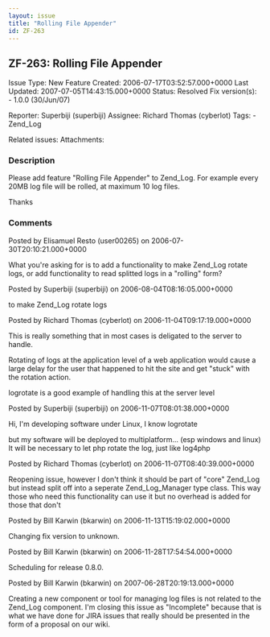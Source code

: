 ```yaml
---
layout: issue
title: "Rolling File Appender"
id: ZF-263
---
```


ZF-263: Rolling File Appender
-----------------------------

 Issue Type: New Feature Created: 2006-07-17T03:52:57.000+0000 Last Updated: 2007-07-05T14:43:15.000+0000 Status: Resolved Fix version(s): - 1.0.0 (30/Jun/07)
 
 Reporter:  Superbiji (superbiji)  Assignee:  Richard Thomas (cyberlot)  Tags: - Zend\_Log
 
 Related issues: 
 Attachments: 
### Description

Please add feature "Rolling File Appender" to Zend\_Log. For example every 20MB log file will be rolled, at maximum 10 log files.

Thanks

 

 

### Comments

Posted by Elisamuel Resto (user00265) on 2006-07-30T20:10:21.000+0000

What you're asking for is to add a functionality to make Zend\_Log rotate logs, or add functionality to read splitted logs in a "rolling" form?

 

 

Posted by Superbiji (superbiji) on 2006-08-04T08:16:05.000+0000

to make Zend\_Log rotate logs

 

 

Posted by Richard Thomas (cyberlot) on 2006-11-04T09:17:19.000+0000

This is really something that in most cases is deligated to the server to handle.

Rotating of logs at the application level of a web application would cause a large delay for the user that happened to hit the site and get "stuck" with the rotation action.

logrotate is a good example of handling this at the server level

 

 

Posted by Superbiji (superbiji) on 2006-11-07T08:01:38.000+0000

Hi, I'm developing software under Linux, I know logrotate

but my software will be deployed to multiplatform... (esp windows and linux) It will be necessary to let php rotate the log, just like log4php

 

 

Posted by Richard Thomas (cyberlot) on 2006-11-07T08:40:39.000+0000

Reopening issue, however I don't think it should be part of "core" Zend\_Log but instead split off into a seperate Zend\_Log\_Manager type class. This way those who need this functionality can use it but no overhead is added for those that don't

 

 

Posted by Bill Karwin (bkarwin) on 2006-11-13T15:19:02.000+0000

Changing fix version to unknown.

 

 

Posted by Bill Karwin (bkarwin) on 2006-11-28T17:54:54.000+0000

Scheduling for release 0.8.0.

 

 

Posted by Bill Karwin (bkarwin) on 2007-06-28T20:19:13.000+0000

Creating a new component or tool for managing log files is not related to the Zend\_Log component. I'm closing this issue as "Incomplete" because that is what we have done for JIRA issues that really should be presented in the form of a proposal on our wiki.

 

 